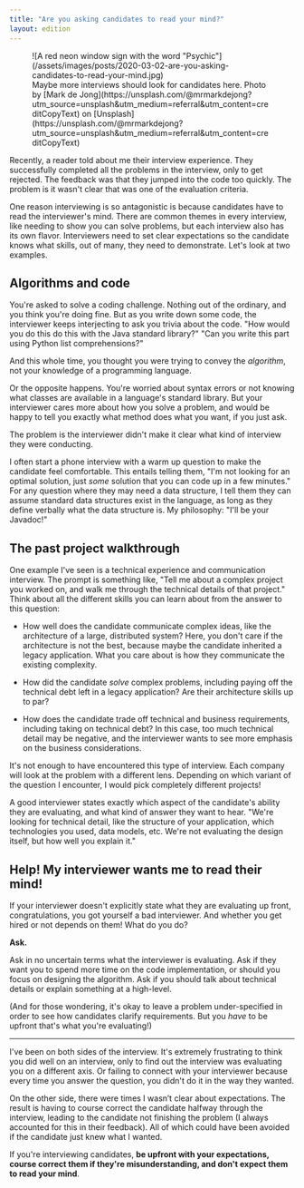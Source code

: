 ```yaml
---
title: "Are you asking candidates to read your mind?"
layout: edition
---
```


<figure id="cover-img" markdown="1">
![A red neon window sign with the word "Psychic"](/assets/images/posts/2020-03-02-are-you-asking-candidates-to-read-your-mind.jpg)
<figcaption markdown="1">Maybe more interviews should look for candidates here. Photo by [Mark de Jong](https://unsplash.com/@mrmarkdejong?utm_source=unsplash&utm_medium=referral&utm_content=creditCopyText) on [Unsplash](https://unsplash.com/@mrmarkdejong?utm_source=unsplash&utm_medium=referral&utm_content=creditCopyText)
</figcaption>
</figure>

Recently, a reader told about me their interview experience. They successfully completed all the problems in the interview, only to get rejected. The feedback was that they jumped into the code too quickly. The problem is it wasn't clear that was one of the evaluation criteria.

One reason interviewing is so antagonistic is because candidates have to read the interviewer's mind. There are common themes in every interview, like needing to show you can solve problems, but each interview also has its own flavor. Interviewers need to set clear expectations so the candidate knows what skills, out of many, they need to demonstrate. Let's look at two examples.

## Algorithms and code

You're asked to solve a coding challenge. Nothing out of the ordinary, and you think you're doing fine. But as you write down some code, the interviewer keeps interjecting to ask you trivia about the code. "How would you do this do this with the Java standard library?" "Can you write this part using Python list comprehensions?"

And this whole time, you thought you were trying to convey the _algorithm_, not your knowledge of a programming language.

Or the opposite happens. You're worried about syntax errors or not knowing what classes are available in a language's standard library. But your interviewer cares more about how you solve a problem, and would be happy to tell you exactly what method does what you want, if you just ask.

The problem is the interviewer didn't make it clear what kind of interview they were conducting.

I often start a phone interview with a warm up question to make the candidate feel comfortable. This entails telling them, "I'm not looking for an optimal solution, just _some_ solution that you can code up in a few minutes." For any question where they may need a data structure, I tell them they can assume standard data structures exist in the language, as long as they define verbally what the data structure is. My philosophy: "I'll be your Javadoc!"

## The past project walkthrough

One example I've seen is a technical experience and communication interview. The prompt is something like, "Tell me about a complex project you worked on, and walk me through the technical details of that project." Think about all the different skills you can learn about from the answer to this question:

- How well does the candidate communicate complex ideas, like the architecture of a large, distributed system? Here, you don't care if the architecture is not the best, because maybe the candidate inherited a legacy application. What you care about is how they communicate the existing complexity.

- How did the candidate _solve_ complex problems, including paying off the technical debt left in a legacy application? Are their architecture skills up to par?

- How does the candidate trade off technical and business requirements, including taking on technical debt? In this case, too much technical detail may be negative, and the interviewer wants to see more emphasis on the business considerations.

It's not enough to have encountered this type of interview. Each company will look at the problem with a different lens. Depending on which variant of the question I encounter, I would pick completely different projects!

A good interviewer states exactly which aspect of the candidate's ability they are evaluating, and what kind of answer they want to hear. "We're looking for technical detail, like the structure of your application, which technologies you used, data models, etc. We're not evaluating the design itself, but how well you explain it."

## Help! My interviewer wants me to read their mind!

If your interviewer doesn't explicitly state what they are evaluating up front, congratulations, you got yourself a bad interviewer. And whether you get hired or not depends on them! What do you do?

**Ask.**

Ask in no uncertain terms what the interviewer is evaluating. Ask if they want you to spend more time on the code implementation, or should you focus on designing the algorithm. Ask if you should talk about technical details or explain something at a high-level.

(And for those wondering, it's okay to leave a problem under-specified in order to see how candidates clarify requirements. But you _have_ to be upfront that's what you're evaluating!)

----

I've been on both sides of the interview. It's extremely frustrating to think you did well on an interview, only to find out the interview was evaluating you on a different axis. Or failing to connect with your interviewer because every time you answer the question, you didn't do it in the way they wanted.

On the other side, there were times I wasn’t clear about expectations. The result is having to course correct the candidate halfway through the interview, leading to the candidate not finishing the problem (I always accounted for this in their feedback). All of which could have been avoided if the candidate just knew what I wanted.

If you're interviewing candidates, **be upfront with your expectations, course correct them if they're misunderstanding, and don't expect them to read your mind**.
